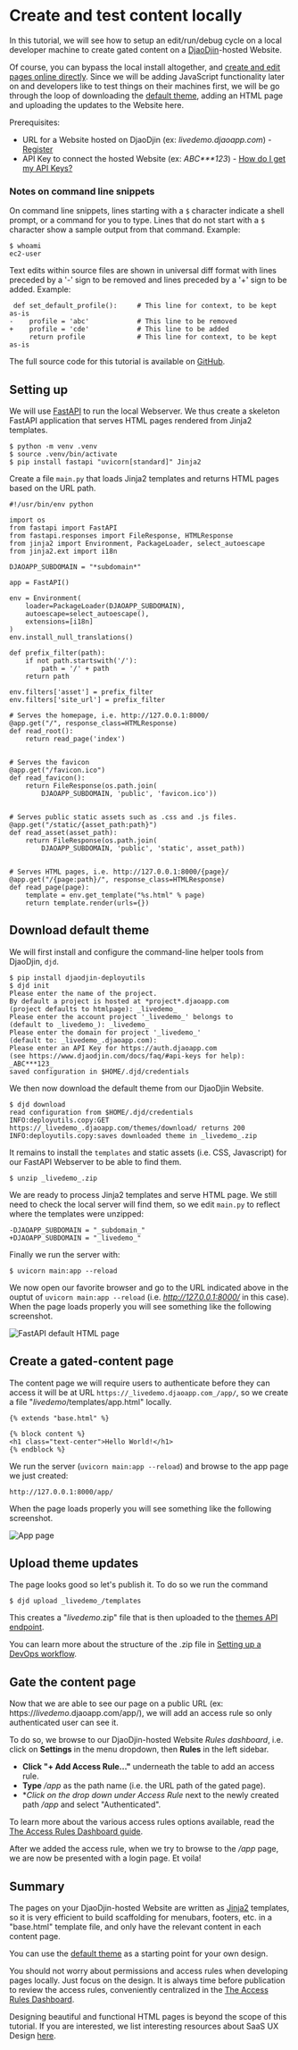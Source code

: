 Create and test content locally
===============================

In this tutorial, we will see how to setup an edit/run/debug cycle
on a local developer machine to create gated content on
a [DjaoDjin](https://www.djaodjin.com/)-hosted Website.

Of course, you can bypass the local install altogether, and
[create and edit pages online directly](https://www.djaodjin.com/docs/tutorials/content-page-monetization/).
Since we will be adding JavaScript functionality later on
and developers like to test things on their machines first,
we will be go through the loop of downloading the
[default theme](https://www.djaodjin.com/docs/guides/themes/),
adding an HTML page and uploading the updates to the Website here.

Prerequisites:

- URL for a Website hosted on DjaoDjin (ex: _livedemo.djaoapp.com_) -
[Register](https://www.djaodjin.com/register/)
- API Key to connect the hosted Website (ex: _ABC***123_) -
[How do I get my API Keys?](https://www.djaodjin.com/docs/faq/#api-keys)

### Notes on command line snippets

On command line snippets, lines starting with a `$` character indicate
a shell prompt, or a command for you to type. Lines that do not start
with a `$` character show a sample output from that command.
Example:

    $ whoami
    ec2-user

Text edits within source files are shown in universal diff format with lines
preceded by a '-' sign to be removed and lines preceded by a '+' sign to be
added. Example:

     def set_default_profile():     # This line for context, to be kept as-is
    -    profile = 'abc'            # This line to be removed
    +    profile = 'cde'            # This line to be added
         return profile             # This line for context, to be kept as-is

The full source code for this tutorial is available on
[GitHub](https://github.com/djaodjin/sample-apps/tree/master/htmlpage).


Setting up
----------

We will use [FastAPI](https://fastapi.tiangolo.com/) to run the local
Webserver. We thus create a skeleton FastAPI application that serves
HTML pages rendered from Jinja2 templates.

    $ python -m venv .venv
    $ source .venv/bin/activate
    $ pip install fastapi "uvicorn[standard]" Jinja2

Create a file `main.py` that loads Jinja2 templates and returns HTML pages
based on the URL path.

    #!/usr/bin/env python

    import os
    from fastapi import FastAPI
    from fastapi.responses import FileResponse, HTMLResponse
    from jinja2 import Environment, PackageLoader, select_autoescape
    from jinja2.ext import i18n

    DJAOAPP_SUBDOMAIN = "*subdomain*"

    app = FastAPI()

    env = Environment(
        loader=PackageLoader(DJAOAPP_SUBDOMAIN),
        autoescape=select_autoescape(),
        extensions=[i18n]
    )
    env.install_null_translations()

    def prefix_filter(path):
        if not path.startswith('/'):
            path = '/' + path
        return path

    env.filters['asset'] = prefix_filter
    env.filters['site_url'] = prefix_filter

    # Serves the homepage, i.e. http://127.0.0.1:8000/
    @app.get("/", response_class=HTMLResponse)
    def read_root():
        return read_page('index')


    # Serves the favicon
    @app.get("/favicon.ico")
    def read_favicon():
        return FileResponse(os.path.join(
            DJAOAPP_SUBDOMAIN, 'public', 'favicon.ico'))


    # Serves public static assets such as .css and .js files.
    @app.get("/static/{asset_path:path}")
    def read_asset(asset_path):
        return FileResponse(os.path.join(
            DJAOAPP_SUBDOMAIN, 'public', 'static', asset_path))


    # Serves HTML pages, i.e. http://127.0.0.1:8000/{page}/
    @app.get("/{page:path}/", response_class=HTMLResponse)
    def read_page(page):
        template = env.get_template("%s.html" % page)
        return template.render(urls={})


Download default theme
----------------------

We will first install and configure the command-line helper tools from DjaoDjin,
<code>djd</code>.

    $ pip install djaodjin-deployutils
    $ djd init
    Please enter the name of the project.
    By default a project is hosted at *project*.djaoapp.com
    (project defaults to htmlpage): _livedemo_
    Please enter the account project '_livedemo_' belongs to
    (default to _livedemo_): _livedemo_
    Please enter the domain for project '_livedemo_'
    (default to: _livedemo_.djaoapp.com):
    Please enter an API Key for https://auth.djaoapp.com
    (see https://www.djaodjin.com/docs/faq/#api-keys for help): _ABC***123_
    saved configuration in $HOME/.djd/credentials

We then now download the default theme from our DjaoDjin Website.

    $ djd download
    read configuration from $HOME/.djd/credentials
    INFO:deployutils.copy:GET https://_livedemo_.djaoapp.com/themes/download/ returns 200
    INFO:deployutils.copy:saves downloaded theme in _livedemo_.zip

It remains to install the `templates` and static assets (i.e. CSS, Javascript)
for our FastAPI Webserver to be able to find them.

    $ unzip _livedemo_.zip

We are ready to process Jinja2 templates and serve HTML page. We still need
to check the local server will find them, so we edit `main.py` to reflect where
the templates were unzipped:

    -DJAOAPP_SUBDOMAIN = "_subdomain_"
    +DJAOAPP_SUBDOMAIN = "_livedemo_"

Finally we run the server with:

    $ uvicorn main:app --reload

We now open our favorite browser and go to the URL indicated above
in the ouptut of `uvicorn main:app --reload` (i.e.
*http://127.0.0.1:8000/* in this case). When the page loads properly
you will see something like the following screenshot.

![FastAPI default HTML page](https://www.djaodjin.com/static/img/docs/tutorials/htmlpage-1.png "FastAPI default HTML page")


Create a gated-content page
---------------------------

The content page we will require users to authenticate before they
can access it will be at URL `https://_livedemo.djaoapp.com_/app/`,
so we create a file "_livedemo_/templates/app.html" locally.

    {% extends "base.html" %}

    {% block content %}
    <h1 class="text-center">Hello World!</h1>
    {% endblock %}

We run the server (`uvicorn main:app --reload`) and browse to the app page
we just created:

    http://127.0.0.1:8000/app/

When the page loads properly you will see something like the following
screenshot.

![App page](https://www.djaodjin.com/static/img/docs/tutorials/htmlpage-2.png "App page")


Upload theme updates
--------------------

The page looks good so let's publish it. To do so we run the command

    $ djd upload _livedemo_/templates

This creates a "_livedemo_.zip" file that is then uploaded
to the [themes API endpoint](https://www.djaodjin.com/docs/reference/djaoapp/2023-09-22/api/#createDjaoAppThemePackageList).

You can learn more about the structure of the .zip file
in [Setting up a DevOps workflow](https://www.djaodjin.com/docs/tutorials/setup-devops/#directories).


Gate the content page
---------------------

Now that we are able to see our page on a public URL (ex:
https://_livedemo_.djaoapp.com/app/), we will add an access rule
so only authenticated user can see it.

To do so, we browse to our DjaoDjin-hosted Website *Rules dashboard*, i.e.
click on **Settings** in the menu dropdown, then **Rules** in the left sidebar.

- **Click "+ Add Access Rule..."** underneath the table to add an access rule.
- **Type** _/app_ as the path name (i.e. the URL path of the gated page).
- **Click on the drop down under Access Rule* next to the newly created path
_/app_ and select "Authenticated".

To learn more about the various access rules options available,
read the [The Access Rules Dashboard guide](https://www.djaodjin.com/docs/guides/access-rules/).

After we added the access rule, when we try to browse to the _/app_ page,
we are now be presented with a login page. Et voila!


Summary
-------

The pages on your DjaoDjin-hosted Website are written as
[Jinja2](https://jinja.palletsprojects.com/) templates, so it is very
efficient to build scaffolding for menubars, footers, etc. in a "base.html"
template file, and only have the relevant content in each content page.

You can use the [default theme](https://www.djaodjin.com/docs/guides/themes/)
as a starting point for your own design.

You should not worry about permissions and access rules when developing pages
locally. Just focus on the design. It is always time before publication
to review the access rules, conveniently centralized in the [The Access Rules Dashboard](https://www.djaodjin.com/docs/guides/access-rules/).

Designing beautiful and functional HTML pages is beyond the scope of this
tutorial. If you are interested, we list interesting resources about SaaS
UX Design [here](https://www.djaodjin.com/building-saas/ui-design/).
